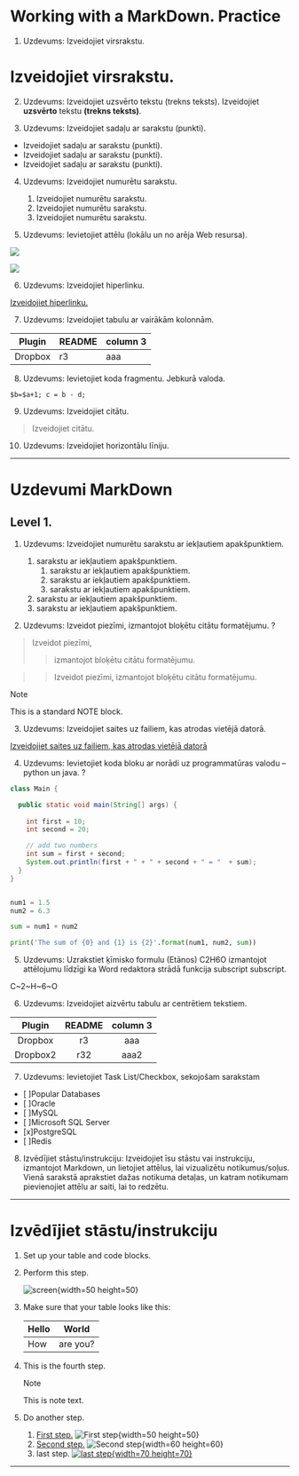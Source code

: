 ﻿# Working with a MarkDown. Practice


1. Uzdevums: Izveidojiet virsrakstu.
# Izveidojiet virsrakstu.

2. Uzdevums: Izveidojiet uzsvērto tekstu (trekns teksts).
Izveidojiet **uzsvērto** tekstu **(trekns teksts)**.

3. Uzdevums: Izveidojiet sadaļu ar sarakstu (punkti).
- Izveidojiet sadaļu ar sarakstu (punkti).
- Izveidojiet sadaļu ar sarakstu (punkti).
- Izveidojiet sadaļu ar sarakstu (punkti).

4. Uzdevums: Izveidojiet numurētu sarakstu.
	1. Izveidojiet numurētu sarakstu.
	2. Izveidojiet numurētu sarakstu.
	3. Izveidojiet numurētu sarakstu.

5. Uzdevums: Ievietojiet attēlu (lokālu un no arēja Web resursa).

![](https://mdg.imgix.net/assets/images/tux.png?auto=format&fit=clip&q=40&w=100)

![](C:/Users/User/Downloads/MicrosoftTeams-image.png)

6. Uzdevums: Izveidojiet hiperlinku.

[Izveidojiet hiperlinku.](https://duckduckgo.com)

7. Uzdevums: Izveidojiet tabulu ar vairākām kolonnām.

| Plugin | README | column 3 |
| ------ | ------ | -------- |
| Dropbox | r3 | aaa |

8. Uzdevums: Ievietojiet koda fragmentu. Jebkurā valoda.

`$b=$a+1;
c = b - d;`

9. Uzdevums: Izveidojiet citātu.
>Izveidojiet citātu.

10.  Uzdevums: Izveidojiet horizontālu līniju.

______


# Uzdevumi MarkDown
## Level 1.

1. Uzdevums: Izveidojiet numurētu sarakstu ar iekļautiem apakšpunktiem.
	1. sarakstu ar iekļautiem apakšpunktiem.
		1. sarakstu ar iekļautiem apakšpunktiem.
		2. sarakstu ar iekļautiem apakšpunktiem.
		3. sarakstu ar iekļautiem apakšpunktiem.
	2. sarakstu ar iekļautiem apakšpunktiem.
	3. sarakstu ar iekļautiem apakšpunktiem.


2. Uzdevums: Izveidot piezīmi, izmantojot bloķētu citātu formatējumu. ?
>Izveidot piezīmi, 
>>izmantojot bloķētu citātu formatējumu.

>>Izveidot piezīmi, izmantojot bloķētu citātu formatējumu.
 
>[!NOTE]
>
>This is a standard NOTE block.

 
 
3. Uzdevums: Izveidojiet saites uz failiem, kas atrodas vietējā datorā.

[Izveidojiet saites uz failiem, kas atrodas vietējā datorā](C:/Users/User/Downloads/MicrosoftTeams-image.png)

4. Uzdevums: Ievietojiet koda bloku ar norādi uz programmatūras valodu – python un java. ?

```java
class Main {

  public static void main(String[] args) {
    
    int first = 10;
    int second = 20;

    // add two numbers
    int sum = first + second;
    System.out.println(first + " + " + second + " = "  + sum);
  }
}
```

```python

num1 = 1.5
num2 = 6.3

sum = num1 + num2

print('The sum of {0} and {1} is {2}'.format(num1, num2, sum))

```

5. Uzdevums: Uzrakstiet ķīmisko formulu (Etānos) C2H6O izmantojot attēlojumu līdzīgi ka Word redaktora strādā funkcija subscript subscript.

C~2~H~6~O

6. Uzdevums: Izveidojiet aizvērtu tabulu ar centrētiem tekstiem.

| Plugin | README | column 3 |
| :----: | :----: | :----: |
| Dropbox | r3 | aaa |
| Dropbox2 | r32 | aaa2 |

7. Uzdevums: Ievietojiet Task List/Checkbox, sekojošam sarakstam 
- [ ]Popular Databases
- [ ]Oracle
- [ ]MySQL
- [ ]Microsoft SQL Server
- [x]PostgreSQL
- [ ]Redis


8. Izvēdījiet stāstu/instrukciju: Izveidojiet īsu stāstu vai instrukciju, izmantojot Markdown, un lietojiet attēlus, lai vizualizētu notikumus/soļus. Vienā sarakstā aprakstiet dažas notikuma detaļas, un katram notikumam pievienojiet attēlu ar saiti, lai to redzētu.

______
# Izvēdījiet stāstu/instrukciju

1. Set up your table and code blocks.
1. Perform this step.

   ![screen](https://www.shutterstock.com/image-illustration/done-validate-icon-isolated-on-600w-1142105480.jpg){width=50 height=50}

1. Make sure that your table looks like this:

   | Hello | World |
   |---|---|
   | How | are you? |

1. This is the fourth step.

   >[!NOTE]
   >
   >This is note text.

1. Do another step.
	1. [First step.](https://duckduckgo.com)   ![First step ](https://www.shutterstock.com/image-illustration/done-validate-icon-isolated-on-600w-1142105480.jpg){width=50 height=50}
	2. [Second step.](https://duckduckgo.com)   ![Second step ](https://previews.123rf.com/images/faysalfarhan/faysalfarhan1710/faysalfarhan171018730/88988802-done-validate-icon-isolated-on-orange-round-button-abstract-illustration.jpg){width=60 height=60}
	3. last step.  [![last step ](https://www.citypng.com/public/uploads/preview/check-mark-correct-true-orange-sign-tick-icon-png-11664428985alba1ql5lj.png){width=70 height=70}](https://duckduckgo.com)

______
